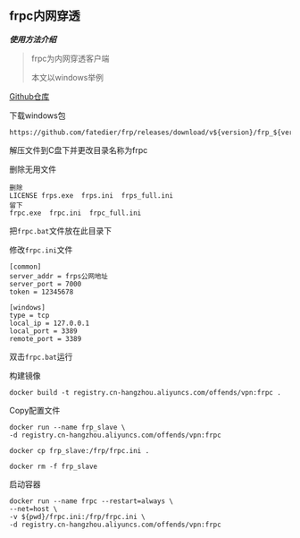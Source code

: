 ## **frpc内网穿透**

***使用方法介绍***

> frpc为内网穿透客户端
>
> 本文以windows举例

[Github仓库](https://github.com/fatedier/frp)

下载windows包

```
https://github.com/fatedier/frp/releases/download/v${version}/frp_${version}_windows_amd64.zip
```

解压文件到C盘下并更改目录名称为frpc

删除无用文件

```
删除
LICENSE frps.exe  frps.ini  frps_full.ini
留下
frpc.exe  frpc.ini  frpc_full.ini
```

把`frpc.bat`文件放在此目录下

修改`frpc.ini`文件

```
[common]
server_addr = frps公网地址
server_port = 7000
token = 12345678

[windows]
type = tcp
local_ip = 127.0.0.1           
local_port = 3389
remote_port = 3389
```

双击`frpc.bat`运行

构建镜像

```
docker build -t registry.cn-hangzhou.aliyuncs.com/offends/vpn:frpc .
```

Copy配置文件

```
docker run --name frp_slave \
-d registry.cn-hangzhou.aliyuncs.com/offends/vpn:frpc

docker cp frp_slave:/frp/frpc.ini .

docker rm -f frp_slave
```
启动容器

```
docker run --name frpc --restart=always \
--net=host \
-v ${pwd}/frpc.ini:/frp/frpc.ini \
-d registry.cn-hangzhou.aliyuncs.com/offends/vpn:frpc
```